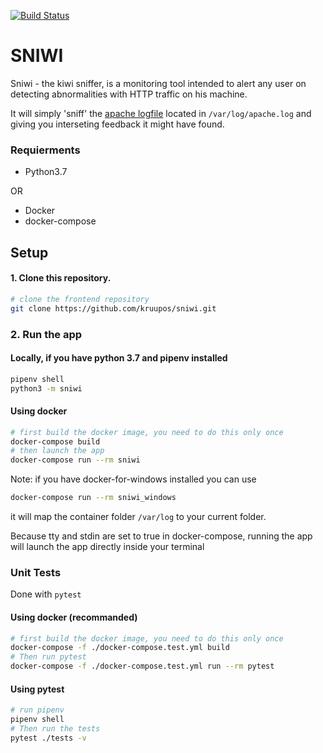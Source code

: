 [![Build Status](https://travis-ci.org/kruupos/sniwi.svg?branch=master)](https://travis-ci.org/kruupos/sniwi)

# SNIWI

Sniwi - the kiwi sniffer, is a monitoring tool intended to alert any user on detecting abnormalities with HTTP traffic on his machine.

It will simply 'sniff' the [apache logfile](https://httpd.apache.org/docs/2.2/en/logs.html) located in `/var/log/apache.log` and giving you interseting feedback it might have found.

### Requierments

* Python3.7

OR

* Docker
* docker-compose

## Setup

#### 1. Clone this repository. 

```bash
# clone the frontend repository
git clone https://github.com/kruupos/sniwi.git
```

### 2. Run the app

#### Locally, if you have python 3.7 and pipenv installed 

```bash
pipenv shell
python3 -m sniwi
```

#### Using docker

```bash
# first build the docker image, you need to do this only once
docker-compose build
# then launch the app
docker-compose run --rm sniwi
```

Note: if you have docker-for-windows installed you can use

```bash
docker-compose run --rm sniwi_windows
```

it will map the container folder `/var/log` to your current folder.

Because tty and stdin are set to true in docker-compose, running the app will launch the app directly inside your terminal

### Unit Tests

Done with `pytest`

#### Using docker (recommanded)

```bash
# first build the docker image, you need to do this only once
docker-compose -f ./docker-compose.test.yml build
# Then run pytest
docker-compose -f ./docker-compose.test.yml run --rm pytest
```

#### Using pytest

```bash
# run pipenv
pipenv shell
# Then run the tests
pytest ./tests -v
```


